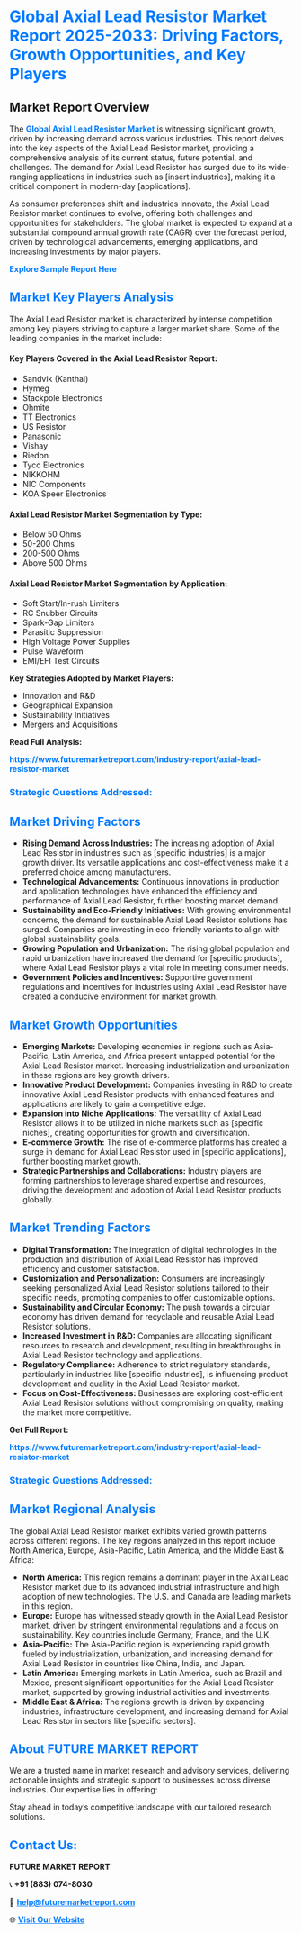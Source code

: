 <h1 style="color: #007BFF;">Global Axial Lead Resistor Market Report 2025-2033: Driving Factors, Growth Opportunities, and Key Players</h1>

<section id="overview">
<h2>Market Report Overview</h2>
<p>The <a href="https://www.futuremarketreport.com/industry-report/axial-lead-resistor-market" style="color: #007BFF; text-decoration: none;"><strong>Global Axial Lead Resistor Market</strong></a> is witnessing significant growth, driven by increasing demand across various industries. This report delves into the key aspects of the Axial Lead Resistor market, providing a comprehensive analysis of its current status, future potential, and challenges. The demand for Axial Lead Resistor has surged due to its wide-ranging applications in industries such as [insert industries], making it a critical component in modern-day [applications].</p>
<p>As consumer preferences shift and industries innovate, the Axial Lead Resistor market continues to evolve, offering both challenges and opportunities for stakeholders. The global market is expected to expand at a substantial compound annual growth rate (CAGR) over the forecast period, driven by technological advancements, emerging applications, and increasing investments by major players.</p>
</section>

<section id="overview">
<p><a href="https://www.futuremarketreport.com/request-sample/reportId=82384" style="color: #007BFF; text-decoration: none;"><strong>Explore Sample Report Here</strong></a></p>
</section>

<section id="key-players">
<h2 style="color: #007BFF;">Market Key Players Analysis</h2>
<p>The Axial Lead Resistor market is characterized by intense competition among key players striving to capture a larger market share. Some of the leading companies in the market include:</p>
<h4>Key Players Covered in the Axial Lead Resistor Report:</h4>
<ul><li>Sandvik (Kanthal)</li><li>Hymeg</li><li>Stackpole Electronics</li><li>Ohmite</li><li>TT Electronics</li><li>US Resistor</li><li>Panasonic</li><li>Vishay</li><li>Riedon</li><li>Tyco Electronics</li><li>NIKKOHM</li><li>NIC Components</li><li>KOA Speer Electronics</li></ul>
<h4>Axial Lead Resistor Market Segmentation by Type:</h4>
<ul><li>Below 50 Ohms</li><li>50-200 Ohms</li><li>200-500 Ohms</li><li>Above 500 Ohms</li></ul>

<h4>Axial Lead Resistor Market Segmentation by Application:</h4>
<ul><li>Soft Start/In-rush Limiters</li><li>RC Snubber Circuits</li><li>Spark-Gap Limiters</li><li>Parasitic Suppression</li><li>High Voltage Power Supplies</li><li>Pulse Waveform</li><li>EMI/EFI Test Circuits</li></ul>
<p><strong>Key Strategies Adopted by Market Players:</strong></p>
<ul>
<li>Innovation and R&D</li>
<li>Geographical Expansion</li>
<li>Sustainability Initiatives</li>
<li>Mergers and Acquisitions</li>
</ul>
</section>

<section>
<p><strong>Read Full Analysis: </strong></p><a href="https://www.futuremarketreport.com/industry-report/axial-lead-resistor-market" style="color: #007BFF; text-decoration: none;"><strong>https://www.futuremarketreport.com/industry-report/axial-lead-resistor-market</strong></a>
<h3 style="color: #007BFF;">Strategic Questions Addressed:</h3>
</section>

<section id="driving-factors">
<h2 style="color: #007BFF;">Market Driving Factors</h2>
<ul>
<li><strong>Rising Demand Across Industries:</strong> The increasing adoption of Axial Lead Resistor in industries such as [specific industries] is a major growth driver. Its versatile applications and cost-effectiveness make it a preferred choice among manufacturers.</li>
<li><strong>Technological Advancements:</strong> Continuous innovations in production and application technologies have enhanced the efficiency and performance of Axial Lead Resistor, further boosting market demand.</li>
<li><strong>Sustainability and Eco-Friendly Initiatives:</strong> With growing environmental concerns, the demand for sustainable Axial Lead Resistor solutions has surged. Companies are investing in eco-friendly variants to align with global sustainability goals.</li>
<li><strong>Growing Population and Urbanization:</strong> The rising global population and rapid urbanization have increased the demand for [specific products], where Axial Lead Resistor plays a vital role in meeting consumer needs.</li>
<li><strong>Government Policies and Incentives:</strong> Supportive government regulations and incentives for industries using Axial Lead Resistor have created a conducive environment for market growth.</li>
</ul>
</section>

<section id="growth-opportunities">
<h2 style="color: #007BFF;">Market Growth Opportunities</h2>
<ul>
<li><strong>Emerging Markets:</strong> Developing economies in regions such as Asia-Pacific, Latin America, and Africa present untapped potential for the Axial Lead Resistor market. Increasing industrialization and urbanization in these regions are key growth drivers.</li>
<li><strong>Innovative Product Development:</strong> Companies investing in R&D to create innovative Axial Lead Resistor products with enhanced features and applications are likely to gain a competitive edge.</li>
<li><strong>Expansion into Niche Applications:</strong> The versatility of Axial Lead Resistor allows it to be utilized in niche markets such as [specific niches], creating opportunities for growth and diversification.</li>
<li><strong>E-commerce Growth:</strong> The rise of e-commerce platforms has created a surge in demand for Axial Lead Resistor used in [specific applications], further boosting market growth.</li>
<li><strong>Strategic Partnerships and Collaborations:</strong> Industry players are forming partnerships to leverage shared expertise and resources, driving the development and adoption of Axial Lead Resistor products globally.</li>
</ul>
</section>

<section id="trending-factors">
<h2 style="color: #007BFF;">Market Trending Factors</h2>
<ul>
<li><strong>Digital Transformation:</strong> The integration of digital technologies in the production and distribution of Axial Lead Resistor has improved efficiency and customer satisfaction.</li>
<li><strong>Customization and Personalization:</strong> Consumers are increasingly seeking personalized Axial Lead Resistor solutions tailored to their specific needs, prompting companies to offer customizable options.</li>
<li><strong>Sustainability and Circular Economy:</strong> The push towards a circular economy has driven demand for recyclable and reusable Axial Lead Resistor solutions.</li>
<li><strong>Increased Investment in R&D:</strong> Companies are allocating significant resources to research and development, resulting in breakthroughs in Axial Lead Resistor technology and applications.</li>
<li><strong>Regulatory Compliance:</strong> Adherence to strict regulatory standards, particularly in industries like [specific industries], is influencing product development and quality in the Axial Lead Resistor market.</li>
<li><strong>Focus on Cost-Effectiveness:</strong> Businesses are exploring cost-efficient Axial Lead Resistor solutions without compromising on quality, making the market more competitive.</li>
</ul>
</section>

<section>
<p><strong>Get Full Report: </strong></p><a href="https://www.futuremarketreport.com/industry-report/axial-lead-resistor-market" style="color: #007BFF; text-decoration: none;"><strong>https://www.futuremarketreport.com/industry-report/axial-lead-resistor-market</strong></a>
<h3 style="color: #007BFF;">Strategic Questions Addressed:</h3>
</section>


<section id="regional-analysis">
<h2 style="color: #007BFF;">Market Regional Analysis</h2>
<p>The global Axial Lead Resistor market exhibits varied growth patterns across different regions. The key regions analyzed in this report include North America, Europe, Asia-Pacific, Latin America, and the Middle East & Africa:</p>
<ul>
<li><strong>North America:</strong> This region remains a dominant player in the Axial Lead Resistor market due to its advanced industrial infrastructure and high adoption of new technologies. The U.S. and Canada are leading markets in this region.</li>
<li><strong>Europe:</strong> Europe has witnessed steady growth in the Axial Lead Resistor market, driven by stringent environmental regulations and a focus on sustainability. Key countries include Germany, France, and the U.K.</li>
<li><strong>Asia-Pacific:</strong> The Asia-Pacific region is experiencing rapid growth, fueled by industrialization, urbanization, and increasing demand for Axial Lead Resistor in countries like China, India, and Japan.</li>
<li><strong>Latin America:</strong> Emerging markets in Latin America, such as Brazil and Mexico, present significant opportunities for the Axial Lead Resistor market, supported by growing industrial activities and investments.</li>
<li><strong>Middle East & Africa:</strong> The region’s growth is driven by expanding industries, infrastructure development, and increasing demand for Axial Lead Resistor in sectors like [specific sectors].</li>
</ul>
</section>

<footer>
<h2 style="color: #007BFF;">About FUTURE MARKET REPORT</h2>
<p>We are a trusted name in market research and advisory services, delivering actionable insights and strategic support to businesses across diverse industries. Our expertise lies in offering:</p>

<p>Stay ahead in today’s competitive landscape with our tailored research solutions.</p>

<h2 style="color: #007BFF;">Contact Us:</h2>
<p><strong>FUTURE MARKET REPORT</strong></p>
<p>📞 <strong>+91 (883) 074-8030</strong></p>
<p>📧 <strong><a href="mailto:help@futuremarketreport.com" style="color: #007BFF;">help@futuremarketreport.com</a></strong></p>
<p>🌐 <strong><a href="https://www.futuremarketreport.com/" style="color: #007BFF;">Visit Our Website</a></strong></p>
</footer>